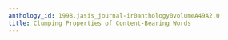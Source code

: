 ```yaml
---
anthology_id: 1998.jasis_journal-ir0anthology0volumeA49A2.0
title: Clumping Properties of Content-Bearing Words
---
```

